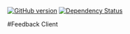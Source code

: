 [![GitHub version](https://badge.fury.io/gh/blinfo%2Fangular2-webpack-seed.svg)](https://badge.fury.io/gh/blinfo%2Fangular2-webpack-seed)
[![Dependency Status](https://david-dm.org/blinfo/angular2-webpack-seed.svg)](https://david-dm.org/angularclass/angular2-webpack-starter)

#Feedback Client


